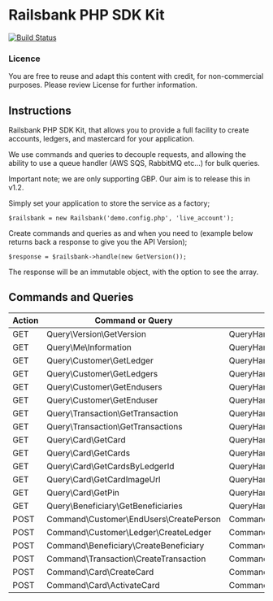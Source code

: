 # Railsbank PHP SDK Kit

[![Build Status](https://travis-ci.com/levelfiveteam/railsbank-sdk.svg?token=42A9e8Yz9HCHugYVWyzW&branch=master)](https://travis-ci.com/levelfiveteam/railsbank-sdk)


### Licence
You are free to reuse and adapt this content with credit, for non-commercial purposes.  Please review License for further information.

## Instructions

Railsbank PHP SDK Kit, that allows you to provide a full facility to create accounts, ledgers, and mastercard for your application.

We use commands and queries to decouple requests, and allowing the ability to use a queue handler (AWS SQS, RabbitMQ etc...) for bulk queries.

Important note; we are only supporting GBP.  Our aim is to release this in v1.2.

Simply set your application to store the service as a factory;

`
$railsbank = new Railsbank('demo.config.php', 'live_account');
`

Create commands and queries as and when you need to (example below returns back a response to give you the API Version);

`
$response = $railsbank->handle(new GetVersion());
`

The response will be an immutable object, with the option to see the array.


## Commands and Queries

Action | Command or Query | Response type
---|---|---
GET | Query\Version\GetVersion | QueryHandler\Version\GetVersionHandler
GET | Query\Me\Information | QueryHandler\Me\InformationHandler
GET | Query\Customer\GetLedger | QueryHandler\Customer\GetLedgerHandler
GET | Query\Customer\GetLedgers | QueryHandler\Customer\GetLedgersHandler
GET | Query\Customer\GetEndusers | QueryHandler\Customer\GetEndusersHandler
GET | Query\Customer\GetEnduser | QueryHandler\Customer\GetEnduserHandler
GET | Query\Transaction\GetTransaction | QueryHandler\Transaction\GetTransactionHandler
GET | Query\Transaction\GetTransactions | QueryHandler\Transaction\GetTransactionsHandler
GET | Query\Card\GetCard | QueryHandler\Card\GetCardHandler
GET | Query\Card\GetCards | QueryHandler\Card\GetCardsHandler
GET | Query\Card\GetCardsByLedgerId | QueryHandler\Card\GetCardsByLedgerIdHandler
GET | Query\Card\GetCardImageUrl | QueryHandler\Card\GetCardImageUrlHandler
GET | Query\Card\GetPin | QueryHandler\Card\GetPinHandler
GET | Query\Beneficiary\GetBeneficiaries | QueryHandler\Beneficiary\GetBeneficiariesHandler
POST | Command\Customer\EndUsers\CreatePerson | CommandHandler\Customer\EndUsers\CreatePersonHandler
POST | Command\Customer\Ledger\CreateLedger | CommandHandler\Customer\Ledger\CreateLedgerHandler
POST | Command\Beneficiary\CreateBeneficiary | CommandHandler\Beneficiary\CreateBeneficiaryHandler
POST | Command\Transaction\CreateTransaction | CommandHandler\Transaction\CreateTransactionHandler
POST | Command\Card\CreateCard | CommandHandler\Card\CreateCardHandler
POST | Command\Card\ActivateCard | CommandHandler\Card\ActivateCardHandler


